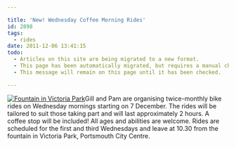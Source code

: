 ```yaml
---

title: 'New! Wednesday Coffee Morning Rides'
id: 2898
tags:
  - rides
date: 2011-12-06 13:41:15
todo:
  - Articles on this site are being migrated to a new format.
  - This page has been automatically migrated, but requires a manual check-&-tune to ensure the format and links all work as expected.
  - This message will remain on this page until it has been checked.

---
```


[![Fountain in Victoria Park](http://www.pompeybug.co.uk/wp-content/uploads/2011/12/Fountain-in-Victoria-Park-150x150.jpg "Fountain in Victoria Park")](/assets/Fountain-in-Victoria-Park.jpg)Gill and Pam are organising twice-monthly bike rides on Wednesday mornings starting on 7 December. The rides will be tailored to suit those taking part and will last approximately 2 hours. A coffee stop will be included! All ages and abilities are welcome. Rides are scheduled for the first and third Wednesdays and leave at 10.30 from the fountain in Victoria Park, Portsmouth City Centre.

&nbsp;